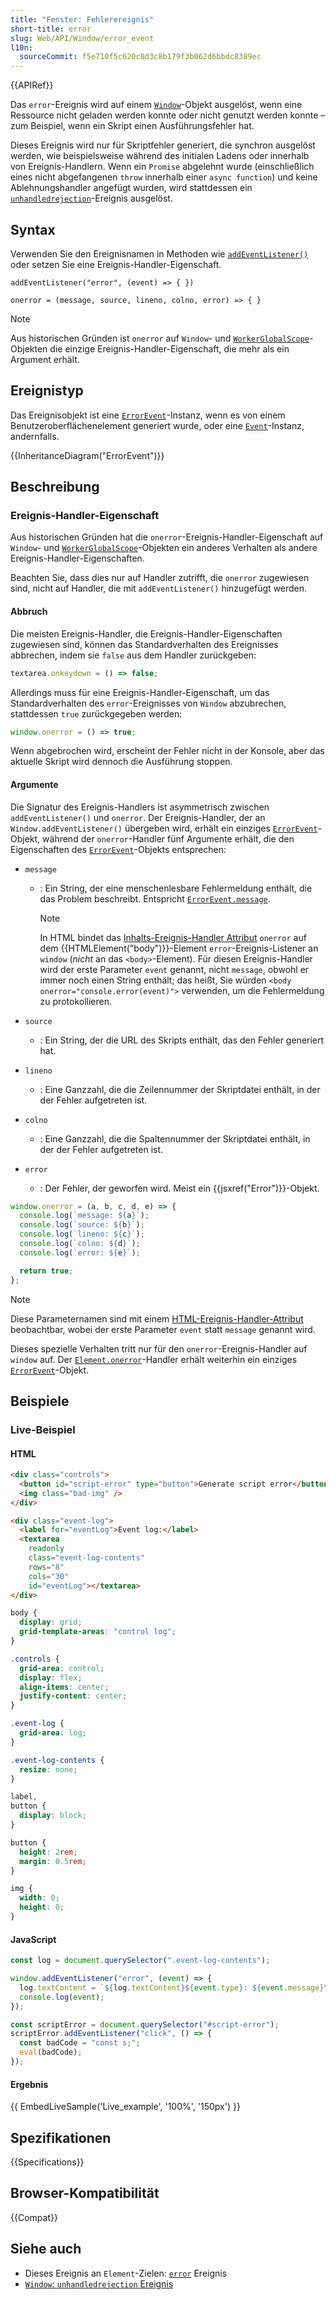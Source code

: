 ```yaml
---
title: "Fenster: Fehlerereignis"
short-title: error
slug: Web/API/Window/error_event
l10n:
  sourceCommit: f5e710f5c620c8d3c8b179f3b062d6bbdc8389ec
---
```


{{APIRef}}

Das `error`-Ereignis wird auf einem [`Window`](/de/docs/Web/API/Window)-Objekt ausgelöst, wenn eine Ressource nicht geladen werden konnte oder nicht genutzt werden konnte – zum Beispiel, wenn ein Skript einen Ausführungsfehler hat.

Dieses Ereignis wird nur für Skriptfehler generiert, die synchron ausgelöst werden, wie beispielsweise während des initialen Ladens oder innerhalb von Ereignis-Handlern. Wenn ein `Promise` abgelehnt wurde (einschließlich eines nicht abgefangenen `throw` innerhalb einer `async function`) und keine Ablehnungshandler angefügt wurden, wird stattdessen ein [`unhandledrejection`](/de/docs/Web/API/Window/unhandledrejection_event)-Ereignis ausgelöst.

## Syntax

Verwenden Sie den Ereignisnamen in Methoden wie [`addEventListener()`](/de/docs/Web/API/EventTarget/addEventListener) oder setzen Sie eine Ereignis-Handler-Eigenschaft.

```js-nolint
addEventListener("error", (event) => { })

onerror = (message, source, lineno, colno, error) => { }
```

> [!NOTE]
> Aus historischen Gründen ist `onerror` auf `Window`- und [`WorkerGlobalScope`](/de/docs/Web/API/WorkerGlobalScope)-Objekten die einzige Ereignis-Handler-Eigenschaft, die mehr als ein Argument erhält.

## Ereignistyp

Das Ereignisobjekt ist eine [`ErrorEvent`](/de/docs/Web/API/ErrorEvent)-Instanz, wenn es von einem Benutzeroberflächenelement generiert wurde, oder eine [`Event`](/de/docs/Web/API/Event)-Instanz, andernfalls.

{{InheritanceDiagram("ErrorEvent")}}

## Beschreibung

### Ereignis-Handler-Eigenschaft

Aus historischen Gründen hat die `onerror`-Ereignis-Handler-Eigenschaft auf `Window`- und [`WorkerGlobalScope`](/de/docs/Web/API/WorkerGlobalScope)-Objekten ein anderes Verhalten als andere Ereignis-Handler-Eigenschaften.

Beachten Sie, dass dies nur auf Handler zutrifft, die `onerror` zugewiesen sind, nicht auf Handler, die mit `addEventListener()` hinzugefügt werden.

#### Abbruch

Die meisten Ereignis-Handler, die Ereignis-Handler-Eigenschaften zugewiesen sind, können das Standardverhalten des Ereignisses abbrechen, indem sie `false` aus dem Handler zurückgeben:

```js
textarea.onkeydown = () => false;
```

Allerdings muss für eine Ereignis-Handler-Eigenschaft, um das Standardverhalten des `error`-Ereignisses von `Window` abzubrechen, stattdessen `true` zurückgegeben werden:

```js
window.onerror = () => true;
```

Wenn abgebrochen wird, erscheint der Fehler nicht in der Konsole, aber das aktuelle Skript wird dennoch die Ausführung stoppen.

#### Argumente

Die Signatur des Ereignis-Handlers ist asymmetrisch zwischen `addEventListener()` und `onerror`. Der Ereignis-Handler, der an `Window.addEventListener()` übergeben wird, erhält ein einziges [`ErrorEvent`](/de/docs/Web/API/ErrorEvent)-Objekt, während der `onerror`-Handler fünf Argumente erhält, die den Eigenschaften des [`ErrorEvent`](/de/docs/Web/API/ErrorEvent)-Objekts entsprechen:

- `message`

  - : Ein String, der eine menschenlesbare Fehlermeldung enthält, die das Problem beschreibt. Entspricht [`ErrorEvent.message`](/de/docs/Web/API/ErrorEvent/message).

    > [!NOTE]
    > In HTML bindet das [Inhalts-Ereignis-Handler Attribut](/de/docs/Web/HTML/Reference/Attributes#event_handler_attributes) `onerror` auf dem {{HTMLElement("body")}}-Element `error`-Ereignis-Listener an `window` (_nicht_ an das `<body>`-Element). Für diesen Ereignis-Handler wird der erste Parameter `event` genannt, nicht `message`, obwohl er immer noch einen String enthält; das heißt, Sie würden `<body onerror="console.error(event)">` verwenden, um die Fehlermeldung zu protokollieren.

- `source`
  - : Ein String, der die URL des Skripts enthält, das den Fehler generiert hat.
- `lineno`
  - : Eine Ganzzahl, die die Zeilennummer der Skriptdatei enthält, in der der Fehler aufgetreten ist.
- `colno`
  - : Eine Ganzzahl, die die Spaltennummer der Skriptdatei enthält, in der der Fehler aufgetreten ist.
- `error`
  - : Der Fehler, der geworfen wird. Meist ein {{jsxref("Error")}}-Objekt.

```js
window.onerror = (a, b, c, d, e) => {
  console.log(`message: ${a}`);
  console.log(`source: ${b}`);
  console.log(`lineno: ${c}`);
  console.log(`colno: ${d}`);
  console.log(`error: ${e}`);

  return true;
};
```

> [!NOTE]
> Diese Parameternamen sind mit einem [HTML-Ereignis-Handler-Attribut](/de/docs/Web/HTML/Reference/Attributes#event_handler_attributes) beobachtbar, wobei der erste Parameter `event` statt `message` genannt wird.

Dieses spezielle Verhalten tritt nur für den `onerror`-Ereignis-Handler auf `window` auf. Der [`Element.onerror`](/de/docs/Web/API/HTMLElement/error_event)-Handler erhält weiterhin ein einziges [`ErrorEvent`](/de/docs/Web/API/ErrorEvent)-Objekt.

## Beispiele

### Live-Beispiel

#### HTML

```html
<div class="controls">
  <button id="script-error" type="button">Generate script error</button>
  <img class="bad-img" />
</div>

<div class="event-log">
  <label for="eventLog">Event log:</label>
  <textarea
    readonly
    class="event-log-contents"
    rows="8"
    cols="30"
    id="eventLog"></textarea>
</div>
```

```css hidden
body {
  display: grid;
  grid-template-areas: "control log";
}

.controls {
  grid-area: control;
  display: flex;
  align-items: center;
  justify-content: center;
}

.event-log {
  grid-area: log;
}

.event-log-contents {
  resize: none;
}

label,
button {
  display: block;
}

button {
  height: 2rem;
  margin: 0.5rem;
}

img {
  width: 0;
  height: 0;
}
```

#### JavaScript

```js
const log = document.querySelector(".event-log-contents");

window.addEventListener("error", (event) => {
  log.textContent = `${log.textContent}${event.type}: ${event.message}\n`;
  console.log(event);
});

const scriptError = document.querySelector("#script-error");
scriptError.addEventListener("click", () => {
  const badCode = "const s;";
  eval(badCode);
});
```

#### Ergebnis

{{ EmbedLiveSample('Live_example', '100%', '150px') }}

## Spezifikationen

{{Specifications}}

## Browser-Kompatibilität

{{Compat}}

## Siehe auch

- Dieses Ereignis an `Element`-Zielen: [`error`](/de/docs/Web/API/HTMLElement/error_event) Ereignis
- [`Window`: `unhandledrejection` Ereignis](/de/docs/Web/API/Window/unhandledrejection_event)
